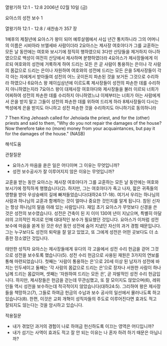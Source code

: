 열왕기하 12:1 - 12:8 
2006년 02월 10일 (금)

요아스의 성전 보수 1



열왕기하 12:1 - 12:8 / 새찬송가 357 장


1예후의 제칠년에 요아스가 왕이 되어 예루살렘에서 사십 년간 통치하니라 그의 어머니의 이름은 시비아라 브엘세바 사람이더라 2요아스는 제사장 여호야다가 그를 교훈하는 모든 날 동안에는 여호와 보시기에 정직히 행하였으되 3다만 산당들을 제거하지 아니하였으므로 백성이 여전히 산당에서 제사하며 분향하였더라 4요아스가 제사장들에게 이르되 여호와의 성전에 거룩하게 하여 드리는 모든 은 곧 사람이 통용하는 은이나 각 사람의 몸값으로 드리는 은이나 자원하여 여호와의 성전에 드리는 모든 은을 5제사장들이 각각 아는 자에게서 받아들여 성전의 어느 곳이든지 파손된 것을 보거든 그것으로 수리하라 하였으나 6요아스 왕 제이십삼년에 이르도록 제사장들이 성전의 파손한 데를 수리하지 아니하였는지라 7요아스 왕이 대제사장 여호야다와 제사장들을 불러 이르되 너희가 어찌하여 성전의 파손한 데를 수리하지 아니하였느냐 이제부터는 너희가 아는 사람에게서 은을 받지 말고 그들이 성전의 파손한 데를 위하여 드리게 하라 8제사장들이 다시는 백성에게 은을 받지도 아니하고 성전 파손한 것을 수리하지도 아니하기로 동의하니라 

7 Then King Jehoash called for Jehoiada the priest, and for the (other) priests and said to them, "Why do you not repair the damages of the house? Now therefore take no (more) money from your acquaintances, but pay it for the damages of the house." (NASB)

해석도움





관찰질문 
- 요아스가 마음을 쏟은 일은 어디이며 그 이유는 무엇입니까? 
- 성전 보수공사가 잘 이루어지지 않은 이유는 무엇입니까? 


교훈을 받는 동안 
요아스는 제사장 여호야다가 그를 교훈하는 모든 날 동안에는 여호와 보시기에 정직하게 행했습니다(2). 하지만, 그는 여호야다가 죽고 나자, 젊은 귀족들의 영향을 받아 우상숭배의 길에 빠져들었습니다(대하24:17-18). 여기서 우리는 하나님의 사람과 하나님의 교훈과 함께하는 것이 얼마나 중요한 것인지를 알게 됩니다. 참된 신자는 항상 하나님의 말씀 아래 있는 사람입니다. 재임 초기 요아스가 무엇보다 신경을 쓴 것은 성전의 보수였습니다. 성전은 건축이 된 지 이미 130여 년이 지났으며, 특별히 아달랴의 고의적인 파괴로 인해 대대적인 보수가 필요했던 것입니다. 요아스가 이처럼 성전 보수에 마음을 쏟게 된 것은 6년 동안 성전에 숨어 지냈던 자신의 과거 경험 때문입니다. 그는 누구보다도 성전의 퇴락을 잘 알고 있었고, 또 그에게 성전은 어떤 곳보다도 더 소중한 장소였던 것입니다. 

태만한 성직자 
요아스는 제사장들에게 유다의 각 고을에서 성전 수리 헌금을 걷어 그것으로 성전을 보수토록 했습니다(5). 성전 수리 헌금으로 사용된 재원은 3가지의 연보를 통해 마련되었습니다. 첫째는 ‘사람이 통용하는 은’으로 20세 이상 된 남자가 성전에 바치는 인두세이고 둘째는 ‘각 사람의 몸값으로 드리는 은’으로 장자나 서원한 사람이 하나님께 드리는 몸값이며, 셋째는 ‘자원하여 드리는 모든 은’, 곧 자발적인 성전 수리 헌금입니다. 하지만, 제사장들은 헌금을 걷는데 무관심했고, 또 잘 모이지도 않았으며(6), 레위인들 역시 성전을 보수하는데 적극적이지 않았습니다(대하24:5). 그리하여 왕은 제사장들을 책망하고(7), 그들로 하여금 헌금의 수납과 보수 공사의 일선에서 물러나도록 하고 있습니다(8). 한편, 이것은 교회 개혁이 성직자들의 주도로 이루어진다면 효과도 적고 잘되지도 않는다는 것을 암시하고 있습니다. 


적용질문 
- 내가 겪었던 과거의 경험이 나로 하여금 헌신하도록 이끄는 영역은 어디입니까? 
- 내가 섬기는 사역이 효과도 적고 잘 안 되는 이유는 나 혼자 하려 하기 때문은 아닙니까?